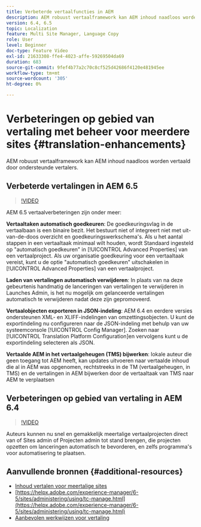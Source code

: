 ```yaml
---
title: Verbeterde vertaalfuncties in AEM
description: AEM robuust vertaalframework kan AEM inhoud naadloos worden vertaald door ondersteunde vertalers. Leer meer over de nieuwste verbeteringen.
version: 6.4, 6.5
topic: Localization
feature: Multi Site Manager, Language Copy
role: User
level: Beginner
doc-type: Feature Video
exl-id: 21633308-ffe4-4023-affe-59269504da69
duration: 683
source-git-commit: 9fef4b77a2c70c8cf525d42686f4120e481945ee
workflow-type: tm+mt
source-wordcount: '305'
ht-degree: 0%

---
```


# Verbeteringen op gebied van vertaling met beheer voor meerdere sites {#translation-enhancements}

AEM robuust vertaalframework kan AEM inhoud naadloos worden vertaald door ondersteunde vertalers.

## Verbeterde vertalingen in AEM 6.5

>[!VIDEO](https://video.tv.adobe.com/v/27405?quality=12&learn=on)

AEM 6.5 vertaalverbeteringen zijn onder meer:

**Vertaaltaken automatisch goedkeuren**: De goedkeuringsvlag in de vertaalbaan is een binaire bezit. Het bestuurt niet of integreert niet met uit-van-de-doos overzicht en goedkeuringswerkschema&#39;s. Als u het aantal stappen in een vertaaltaak minimaal wilt houden, wordt Standaard ingesteld op &quot;automatisch goedkeuren&quot; in [!UICONTROL Advanced Properties] van een vertaalproject. Als uw organisatie goedkeuring voor een vertaaltaak vereist, kunt u de optie &quot;automatisch goedkeuren&quot; uitschakelen in [!UICONTROL Advanced Properties] van een vertaalproject.

**Laden van vertalingen automatisch verwijderen**: In plaats van na deze gebeurtenis handmatig de lanceringen van vertalingen te verwijderen in Launches Admin, is het nu mogelijk om gelanceerde vertalingen automatisch te verwijderen nadat deze zijn gepromoveerd.

**Vertaalobjecten exporteren in JSON-indeling**: AEM 6.4 en eerdere versies ondersteunen XML- en XLIFF-indelingen van omzettingsobjecten. U kunt de exportindeling nu configureren naar de JSON-indeling met behulp van uw systeemconsole [!UICONTROL Config Manager]. Zoeken naar [!UICONTROL Translation Platform Configuration]en vervolgens kunt u de exportindeling selecteren als JSON.

**Vertaalde AEM in het vertaalgeheugen (TMS) bijwerken**: lokale auteur die geen toegang tot AEM heeft, kan updates uitvoeren naar vertaalde inhoud die al in AEM was opgenomen, rechtstreeks in de TM (vertaalgeheugen, in TMS) en de vertalingen in AEM bijwerken door de vertaaltaak van TMS naar AEM te verplaatsen

## Verbeteringen op gebied van vertaling in AEM 6.4

>[!VIDEO](https://video.tv.adobe.com/v/21309?quality=12&learn=on)

Auteurs kunnen nu snel en gemakkelijk meertalige vertaalprojecten direct van of Sites admin of Projecten admin tot stand brengen, die projecten opzetten om lanceringen automatisch te bevorderen, en zelfs programma&#39;s voor automatisering te plaatsen.

## Aanvullende bronnen {#additional-resources}

* [Inhoud vertalen voor meertalige sites](https://helpx.adobe.com/experience-manager/6-5/sites/administering/using/translation.html)
* [https://helpx.adobe.com/experience-manager/6-5/sites/administering/using/tc-manage.html](https://helpx.adobe.com/experience-manager/6-5/sites/administering/using/tc-manage.html)
* [Aanbevolen werkwijzen voor vertaling](https://helpx.adobe.com/experience-manager/6-5/sites/administering/using/tc-bp.html)
